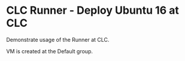 # CLC Runner - Deploy Ubuntu 16 at CLC

Demonstrate usage of the Runner at CLC.

VM is created at the Default group.
